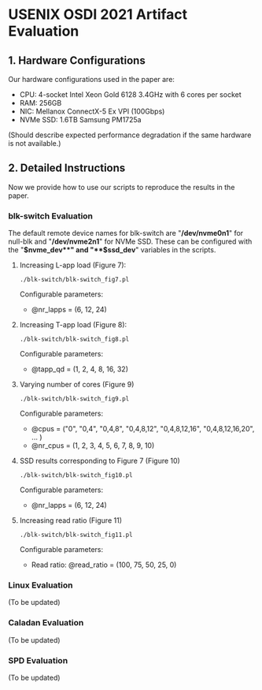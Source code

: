 # USENIX OSDI 2021 Artifact Evaluation

## 1. Hardware Configurations
Our hardware configurations used in the paper are:
- CPU: 4-socket Intel Xeon Gold 6128 3.4GHz with 6 cores per socket
- RAM: 256GB
- NIC: Mellanox ConnectX-5 Ex VPI (100Gbps)
- NVMe SSD: 1.6TB Samsung PM1725a

(Should describe expected performance degradation if the same hardware is not available.)

## 2. Detailed Instructions
Now we provide how to use our scripts to reproduce the results in the paper. 

### blk-switch Evaluation
The default remote device names for blk-switch are "**/dev/nvme0n1**" for null-blk and "**/dev/nvme2n1**" for NVMe SSD. These can be configured with the "**$nvme_dev**" and "**$ssd_dev**" variables in the scripts.

1. Increasing L-app load (Figure 7):

   ```
   ./blk-switch/blk-switch_fig7.pl
   ```
   Configurable parameters:  
      - \@nr_lapps = (6, 12, 24)

2. Increasing T-app load (Figure 8):

   ```
   ./blk-switch/blk-switch_fig8.pl
   ```
   Configurable parameters:
      - \@tapp_qd = (1, 2, 4, 8, 16, 32)

3. Varying number of cores (Figure 9)

   ```
   ./blk-switch/blk-switch_fig9.pl
   ```
   Configurable parameters:
      - \@cpus = ("0", "0,4", "0,4,8", "0,4,8,12", "0,4,8,12,16", "0,4,8,12,16,20", ... )
      - \@nr_cpus = (1, 2, 3, 4, 5, 6, 7, 8, 9, 10)

4. SSD results corresponding to Figure 7 (Figure 10)

   ```
   ./blk-switch/blk-switch_fig10.pl
   ```
   Configurable parameters:
      - \@nr_lapps = (6, 12, 24)

5. Increasing read ratio (Figure 11)
  
   ```
   ./blk-switch/blk-switch_fig11.pl
   ```
   Configurable parameters:
      - Read ratio: \@read_ratio = (100, 75, 50, 25, 0)

### Linux Evaluation
(To be updated)

### Caladan Evaluation
(To be updated)

### SPD Evaluation
(To be updated)
